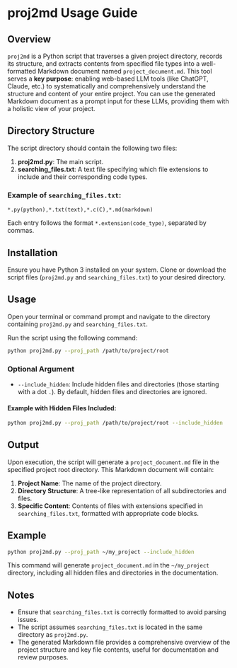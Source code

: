 # proj2md Usage Guide

## Overview

`proj2md` is a Python script that traverses a given project directory, records its structure, and extracts contents from specified file types into a well-formatted Markdown document named `project_document.md`.
This tool serves a **key purpose**: enabling web-based LLM tools (like ChatGPT, Claude, etc.) to systematically and comprehensively understand the structure and content of your entire project. You can use the generated Markdown document as a prompt input for these LLMs, providing them with a holistic view of your project.

## Directory Structure

The script directory should contain the following two files:

1. **proj2md.py**: The main script.
2. **searching_files.txt**: A text file specifying which file extensions to include and their corresponding code types.

### Example of `searching_files.txt`:

```
*.py(python),*.txt(text),*.c(C),*.md(markdown)
```

Each entry follows the format `*.extension(code_type)`, separated by commas.

## Installation

Ensure you have Python 3 installed on your system. Clone or download the script files (`proj2md.py` and `searching_files.txt`) to your desired directory.

## Usage

Open your terminal or command prompt and navigate to the directory containing `proj2md.py` and `searching_files.txt`.

Run the script using the following command:

```bash
python proj2md.py --proj_path /path/to/project/root
```

### Optional Argument

- `--include_hidden`: Include hidden files and directories (those starting with a dot `.`). By default, hidden files and directories are ignored.

#### Example with Hidden Files Included:

```bash
python proj2md.py --proj_path /path/to/project/root --include_hidden
```

## Output

Upon execution, the script will generate a `project_document.md` file in the specified project root directory. This Markdown document will contain:

1. **Project Name**: The name of the project directory.
2. **Directory Structure**: A tree-like representation of all subdirectories and files.
3. **Specific Content**: Contents of files with extensions specified in `searching_files.txt`, formatted with appropriate code blocks.

## Example

```bash
python proj2md.py --proj_path ~/my_project --include_hidden
```

This command will generate `project_document.md` in the `~/my_project` directory, including all hidden files and directories in the documentation.

## Notes

- Ensure that `searching_files.txt` is correctly formatted to avoid parsing issues.
- The script assumes `searching_files.txt` is located in the same directory as `proj2md.py`.
- The generated Markdown file provides a comprehensive overview of the project structure and key file contents, useful for documentation and review purposes.
